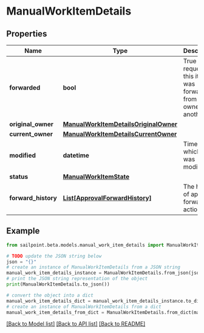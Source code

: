 # ManualWorkItemDetails


## Properties

Name | Type | Description | Notes
------------ | ------------- | ------------- | -------------
**forwarded** | **bool** | True if the request for this item was forwarded from one owner to another. | [optional] [default to False]
**original_owner** | [**ManualWorkItemDetailsOriginalOwner**](ManualWorkItemDetailsOriginalOwner.md) |  | [optional] 
**current_owner** | [**ManualWorkItemDetailsCurrentOwner**](ManualWorkItemDetailsCurrentOwner.md) |  | [optional] 
**modified** | **datetime** | Time at which item was modified. | [optional] 
**status** | [**ManualWorkItemState**](ManualWorkItemState.md) |  | [optional] 
**forward_history** | [**List[ApprovalForwardHistory]**](ApprovalForwardHistory.md) | The history of approval forward action. | [optional] 

## Example

```python
from sailpoint.beta.models.manual_work_item_details import ManualWorkItemDetails

# TODO update the JSON string below
json = "{}"
# create an instance of ManualWorkItemDetails from a JSON string
manual_work_item_details_instance = ManualWorkItemDetails.from_json(json)
# print the JSON string representation of the object
print(ManualWorkItemDetails.to_json())

# convert the object into a dict
manual_work_item_details_dict = manual_work_item_details_instance.to_dict()
# create an instance of ManualWorkItemDetails from a dict
manual_work_item_details_from_dict = ManualWorkItemDetails.from_dict(manual_work_item_details_dict)
```
[[Back to Model list]](../README.md#documentation-for-models) [[Back to API list]](../README.md#documentation-for-api-endpoints) [[Back to README]](../README.md)



